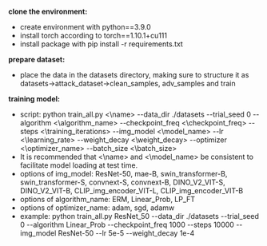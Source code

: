 **clone the environment:**

* create environment with python==3.9.0
* install torch according to torch==1.10.1+cu111
* install package with pip install -r requirements.txt

**prepare dataset:**

* place the data in the datasets directory, making sure to structure it as datasets->attack_dataset->clean_samples, adv_samples and train

**training model:**

* script: python train_all.py <\name> --data_dir ./datasets --trial_seed 0 --algorithm <\algorithm_name> --checkpoint_freq <\checkpoint_freq> --steps <\training_iterations> --img_model <\model_name> --lr <\learning_rate> --weight_decay <\weight_decay> --optimizer <\optimizer_name> --batch_size <\batch_size>
* It is recommended that <\name> and <\model_name> be consistent to facilitate model loading at test time.
* options of img_model: ResNet-50, mae-B, swin_transformer-B, swin_transformer-S, convnext-S, convnext-B, DINO_V2_VIT-S, DINO_V2_VIT-B, CLIP_img_encoder_VIT-L, CLIP_img_encoder_VIT-B
* options of algorithm_name: ERM,  Linear_Prob, LP_FT
* options of optimizer_name: adam, sgd, adamw
* example: python train_all.py ResNet_50 --data_dir ./datasets --trial_seed 0 --algorithm Linear_Prob --checkpoint_freq 1000 --steps 10000 --img_model ResNet-50 --lr 5e-5 --weight_decay 1e-4